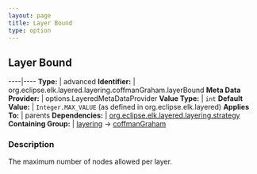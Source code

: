 ```yaml
---
layout: page
title: Layer Bound
type: option
---
```

## Layer Bound

----|----
**Type:** | advanced
**Identifier:** | org.eclipse.elk.layered.layering.coffmanGraham.layerBound
**Meta Data Provider:** | options.LayeredMetaDataProvider
**Value Type:** | `int`
**Default Value:** | `Integer.MAX_VALUE` (as defined in org.eclipse.elk.layered)
**Applies To:** | parents
**Dependencies:** | [org.eclipse.elk.layered.layering.strategy](org-eclipse-elk-layered-layering-strategy)
**Containing Group:** | [layering](org-eclipse-elk-layered-layering) -> [coffmanGraham](org-eclipse-elk-layered-layering-coffmanGraham)

### Description

The maximum number of nodes allowed per layer.
